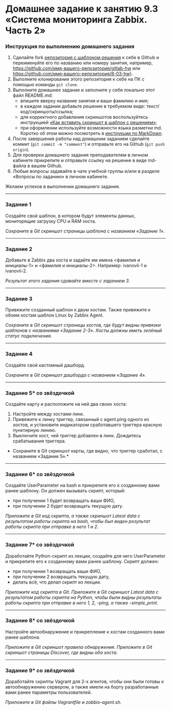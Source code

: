 # Домашнее задание к занятию 9.3 «Система мониторинга Zabbix. Часть 2»### Инструкция по выполнению домашнего задания1. Сделайте fork [репозитория c шаблоном решения](https://github.com/netology-code/sys-pattern-homework) к себе в Github и переименуйте его по названию или номеру занятия, например, https://github.com/имя-вашего-репозитория/gitlab-hw или https://github.com/имя-вашего-репозитория/8-03-hw).2. Выполните клонирование этого репозитория к себе на ПК с помощью команды `git clone`.3. Выполните домашнее задание и заполните у себя локально этот файл README.md:   - впишите вверху название занятия и ваши фамилию и имя;   - в каждом задании добавьте решение в требуемом виде: текст/код/скриншоты/ссылка;   - для корректного добавления скриншотов воспользуйтесь инструкцией [«Как вставить скриншот в шаблон с решением»](https://github.com/netology-code/sys-pattern-homework/blob/main/screen-instruction.md);   - при оформлении используйте возможности языка разметки md. Коротко об этом можно посмотреть в [инструкции по MarkDown](https://github.com/netology-code/sys-pattern-homework/blob/main/md-instruction.md).4. После завершения работы над домашним заданием сделайте коммит (`git commit -m "comment"`) и отправьте его на Github (`git push origin`).5. Для проверки домашнего задания преподавателем в личном кабинете прикрепите и отправьте ссылку на решение в виде md-файла в вашем Github.6. Любые вопросы задавайте в чате учебной группы и/или в разделе «Вопросы по заданию» в личном кабинете.Желаем успехов в выполнении домашнего задания. ---### Задание 1Создайте свой шаблон, в котором будут элементы данных, мониторящие загрузку CPU и RAM хоста.*Сохраните в Git скриншот страницы шаблона с названием «Задание 1».* ---### Задание 2Добавьте в Zabbix два хоста и задайте им имена <фамилия и инициалы-1> и <фамилия и инициалы-2>. Например: ivanovii-1 и ivanovii-2.*Результат этого задания сдавайте вместе с заданием 3.* ---### Задание 3Привяжите созданный шаблон к двум хостам. Также привяжите к обоим хостам шаблон Linux by Zabbix Agent.*Сохраните в Git скриншот страницы хостов, где будут видны привязки шаблонов с названиями «Задание 2-3». Хосты должны иметь зелёный статус подключения.* ---### Задание 4Создайте свой кастомный дашборд.*Сохраните в Git скриншот дашборда с названием «Задание 4».* ---### Задание 5* со звёздочкойСоздайте карту и расположите на ней два своих хоста:1. Настройте между хостами линк.2. Привяжите к линку триггер, связанный с agent.ping одного из хостов, и установите индикатором сработавшего триггера красную пунктирную линию.3. Выключите хост, чей триггер добавлен в линк. Дождитесь срабатывания триггера.* Сохраните в Git скриншот карты, где видно, что триггер сработал, с названием «Задание 5».*  ---### Задание 6* со звёздочкойСоздайте UserParameter на bash и прикрепите его к созданному вами ранее шаблону. Он должен вызывать скрипт, который:- при получении 1 будет возвращать ваши ФИО,- при получении 2 будет возвращать текущую дату.*Приложите в Git код скрипта, а также скриншот Latest data с результатом работы скрипта на bash, чтобы был виден результат работы скрипта при отправке в него 1 и 2.*  ---### Задание 7* со звёздочкойДоработайте Python-скрипт из лекции, создайте для него UserParameter и прикрепите его к созданному вами ранее шаблону. Скрипт должен:- при получении 1 возвращать ваши ФИО,- при получении 2 возвращать текущую дату,- делать всё, что делал скрипт из лекции.*Приложите код скрипта в Git. Приложите в Git скриншот Latest data с результатом работы скрипта на Python, чтобы были видны результаты работы скрипта при отправке в него 1, 2, -ping, а также -simple_print.*  ---### Задание 8* со звёздочкойНастройте автообнаружение и прикрепление к хостам созданного вами ранее шаблона.*Приложите в Git скриншот правила обнаружения. Приложите в Git скриншот страницы Discover, где видны оба хоста.* ---### Задание 9* со звёздочкойДоработайте скрипты Vagrant для 2-х агентов, чтобы они были готовы к автообнаружению сервером, а также имели на борту разработанные вами ранее параметры пользователей.*Приложите в Git файлы Vagrantfile и zabbix-agent.sh.*